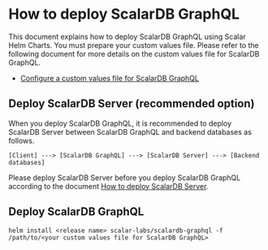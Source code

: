 # How to deploy ScalarDB GraphQL

This document explains how to deploy ScalarDB GraphQL using Scalar Helm Charts. You must prepare your custom values file. Please refer to the following document for more details on the custom values file for ScalarDB GraphQL.

* [Configure a custom values file for ScalarDB GraphQL](./configure-custom-values-scalardb-graphql.md)

## Deploy ScalarDB Server (recommended option)

When you deploy ScalarDB GraphQL, it is recommended to deploy ScalarDB Server between ScalarDB GraphQL and backend databases as follows.

```
[Client] ---> [ScalarDB GraphQL] ---> [ScalarDB Server] ---> [Backend databases]
```

Please deploy ScalarDB Server before you deploy ScalarDB GraphQL according to the document [How to deploy ScalarDB Server](./how-to-deploy-scalardb.md).

## Deploy ScalarDB GraphQL

```console
helm install <release name> scalar-labs/scalardb-graphql -f /path/to/<your custom values file for ScalarDB GraphQL>
```
